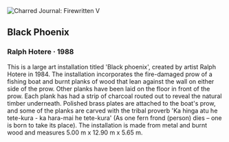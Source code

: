 <div class="artwork-of-the-day">
  <div class="container">
    <div class="img-wrapper">
      <img
        src="https://uploads0.wikiart.org/images/ralph-hotere/black-phoenix(1).jpg!Large.jpg"
        alt="Charred Journal: Firewritten V" />
    </div>
    <div class="artwork-detail">
      <div class="artwork-origin"> 
        <h2 class="artwork-name">Black Phoenix</h2>
        <h3 class="artist">
          Ralph Hotere
                    ·  1988
        </h3>
      </div>
      <p class="description">
        <span class="artwork-description-text ng-binding" ng-bind-html="viewModel.ArtworkOfTheDay.Description | unsafe">This is a large art installation titled 'Black phoenix', created by artist Ralph Hotere in 1984. The installation incorporates the fire-damaged prow of a fishing boat and burnt planks of wood that lean against the wall on either side of the prow. Other planks have been laid on the floor in front of the prow. Each plank has had a strip of charcoal routed out to reveal the natural timber underneath. Polished brass plates are attached to the boat's prow, and some of the planks are carved with the tribal proverb 'Ka hinga atu he tete-kura - ka hara-mai he tete-kura' (As one fern frond (person) dies – one is born to take its place). The installation is made from metal and burnt wood and measures 5.00 m x 12.90 m x 5.65 m.</span>
                        <div class="text-shadow-container" ng-show="showShadow" style=""></div>
      </p>
    </div>
  </div>

</div>
